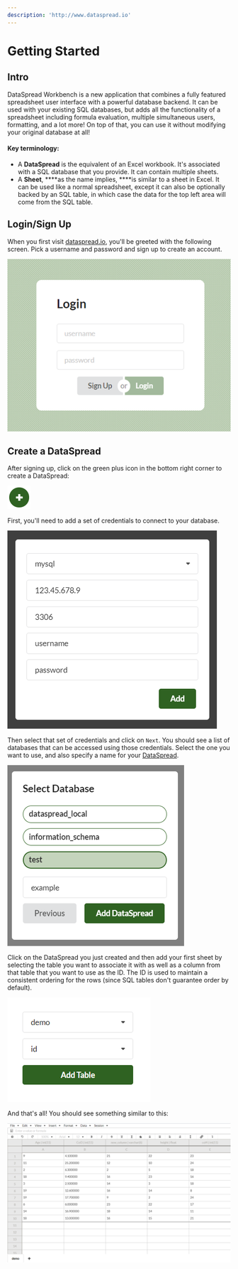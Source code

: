 ```yaml
---
description: 'http://www.dataspread.io'
---
```


# Getting Started

## Intro

DataSpread Workbench is a new application that combines a fully featured spreadsheet user interface with a powerful database backend. It can be used with your existing SQL databases, but adds all the functionality of a spreadsheet including formula evaluation, multiple simultaneous users, formatting, and a lot more! On top of that, you can use it without modifying your original database at all!

#### Key terminology:

* A **DataSpread** is the equivalent of an Excel workbook. It's associated with a SQL database that you provide. It can contain multiple sheets.
* A **Sheet**, ****as the name implies, ****is similar to a sheet in Excel. It can be used like a normal spreadsheet, except it can also be optionally backed by an SQL table, in which case the data for the top left area will come from the SQL table.

## Login/Sign Up

When you first visit [dataspread.io](http://www.dataspread.io), you'll be greeted with the following screen. Pick a username and password and sign up to create an account.

![](.gitbook/assets/image%20%2810%29.png)

## Create a DataSpread

After signing up, click on the green plus icon in the bottom right corner to create a DataSpread:

![](.gitbook/assets/image%20%2812%29.png)

First, you'll need to add a set of credentials to connect to your database.

![](.gitbook/assets/image%20%2818%29.png)

Then select that set of credentials and click on `Next`. You should see a list of databases that can be accessed using those credentials. Select the one you want to use, and also specify a name for your [DataSpread](./#key-terminology).

![](.gitbook/assets/image%20%284%29.png)

Click on the DataSpread you just created and then add your first sheet by selecting the table you want to associate it with as well as a column from that table that you want to use as the ID. The ID is used to maintain a consistent ordering for the rows \(since SQL tables don't guarantee order by default\).

![](.gitbook/assets/image%20%2813%29.png)

And that's all! You should see something similar to this:

![](.gitbook/assets/image%20%2817%29.png)

